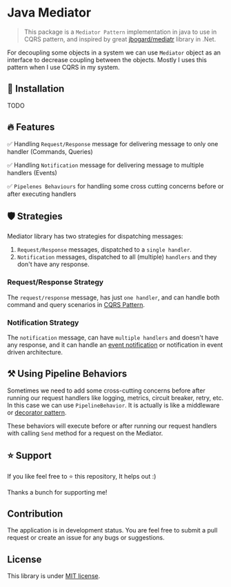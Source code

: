 # Java Mediator

> This package is a `Mediator Pattern` implementation in java to use in CQRS pattern, and inspired by great [jbogard/mediatr](https://github.com/jbogard/mediatr) library in .Net.

For decoupling some objects in a system we can use `Mediator` object as an interface to decrease coupling between the objects. Mostly I uses this pattern when I use CQRS in my system.

## 🧰 Installation

TODO

## 🔥 Features

✅ Handling `Request/Response` message for delivering message to only one handler (Commands, Queries)

✅ Handling `Notification` message for delivering message to multiple handlers (Events)

✅ `Pipelenes Behaviours` for handling some cross cutting concerns before or after executing handlers

## 🛡️ Strategies

Mediator library has two strategies for dispatching messages:

1. `Request/Response` messages, dispatched to a `single handler`.
2. `Notification` messages, dispatched to all (multiple) `handlers` and they don't have any response.

### Request/Response Strategy

The `request/response` message, has just `one handler`, and can handle both command and query scenarios in [CQRS Pattern](https://martinfowler.com/bliki/CQRS.html).

### Notification Strategy

The `notification` message, can have `multiple handlers` and doesn't have any response, and it can handle an [event notification](https://martinfowler.com/articles/201701-event-driven.html) or notification in event driven architecture.

## ⚒️ Using Pipeline Behaviors

Sometimes we need to add some cross-cutting concerns before after running our request handlers like logging, metrics, circuit breaker, retry, etc. In this case we can use `PipelineBehavior`. It is actually is like a middleware or [decorator pattern](https://refactoring.guru/design-patterns/decorator).

These behaviors will execute before or after running our request handlers with calling `Send` method for a request on the Mediator.

## ⭐ Support

If you like feel free to ⭐ this repository, It helps out :)

Thanks a bunch for supporting me!

## Contribution

The application is in development status. You are feel free to submit a pull request or create an issue for any bugs or suggestions.

## License

This library is under [MIT license](./LICENSE).
